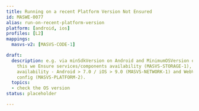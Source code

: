 ```yaml
---
title: Running on a recent Platform Version Not Ensured
id: MASWE-0077
alias: run-on-recent-platform-version
platform: [android, ios]
profiles: [L2]
mappings:
  masvs-v2: [MASVS-CODE-1]

draft:
  description: e.g. via minSdkVersion on Android and MinimumOSVersion on iOS. with
    this we Ensure services/components availability (MASVS-STORAGE-1), also the NSC/ATS
    availability - Android > 7.0 / iOS > 9.0 (MASVS-NETWORK-1) and WebView secure
    config (MASVS-PLATFORM-2).
  topics:
  - check the OS version
status: placeholder

---
```


